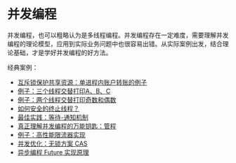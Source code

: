 # 并发编程

并发编程，也可以粗略认为是多线程编程。并发编程存在一定难度，需要理解并发编程的理论模型，应用到实际业务问题中也很容易出错。从实际案例出发，结合理论基础，才是学好并发编程的好方法。

经典案例：

- [互斥锁保护共享资源：单进程内账户转账的例子](interview.md)
- [例子：三个线程交替打印A、B、C](interview-2.md)
- [例子：两个线程交替打印奇数和偶数](interview-3.md)
- [如何安全的终止线程？](interview-4.md)
- [最佳实践：等待-通知机制](interview-5.md)
- [真正理解并发编程的万能钥匙：管程](interview-6.md)
- [例子：高性能限流器实现](interview-7.md)
- [并发优化：无锁方案 CAS](interview-8.md)
- [异步编程 Future 实现原理](interview-9.md)
